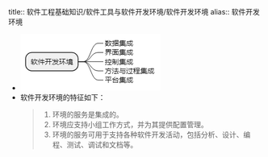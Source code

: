 title:: 软件工程基础知识/软件工具与软件开发环境/软件开发环境
alias:: 软件开发环境

- ![image.png](../assets/image_1649032264110_0.png)
- 软件开发环境的特征如下：
  > 1. 环境的服务是集成的。
  > 2. 环境应支持小组工作方式，并为其提供配置管理。
  > 3. 环境的服务可用于支持各种软件开发活动，包括分析、设计、编程、测试、调试和文档等。